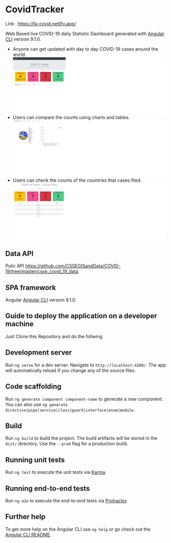 # CovidTracker

Link : https://fa-covid.netlify.app/

Web Based live COVID-19 daily Statistic Dashboard generated with [Angular CLI](https://github.com/angular/angular-cli) version 9.1.0.
 - Anyone can get updated with day to day COVID-19 cases around the world.
 ![Home Page](https://github.com/faiyazrafeek/covid-tracker-angular/blob/master/src/assets/home.png)
 - Users can compare the counts using charts and tables.
 ![Charts](https://github.com/faiyazrafeek/covid-tracker-angular/blob/master/src/assets/chart.png)
 - Users can check the counts of the countries that cases filed.
 ![Country](https://github.com/faiyazrafeek/covid-tracker-angular/blob/master/src/assets/country.png)

## Data API

Pulic API
https://github.com/CSSEGISandData/COVID-19/tree/master/csse_covid_19_data

## SPA framework
Angular [Angular CLI](https://github.com/angular/angular-cli) version 9.1.0.

## Guide to deploy the application on a developer machine

Just Clone this Repository and do the follwing

## Development server

Run `ng serve` for a dev server. Navigate to `http://localhost:4200/`. The app will automatically reload if you change any of the source files.

## Code scaffolding

Run `ng generate component component-name` to generate a new component. You can also use `ng generate directive|pipe|service|class|guard|interface|enum|module`.

## Build

Run `ng build` to build the project. The build artifacts will be stored in the `dist/` directory. Use the `--prod` flag for a production build.

## Running unit tests

Run `ng test` to execute the unit tests via [Karma](https://karma-runner.github.io).

## Running end-to-end tests

Run `ng e2e` to execute the end-to-end tests via [Protractor](http://www.protractortest.org/).

## Further help

To get more help on the Angular CLI use `ng help` or go check out the [Angular CLI README](https://github.com/angular/angular-cli/blob/master/README.md).
